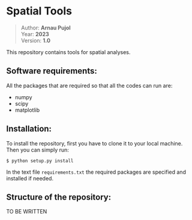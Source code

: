 # Spatial Tools

> Author: **Arnau Pujol**  
> Year: **2023**  
> Version: **1.0**  

This repository contains tools for spatial analyses.

Software requirements:
----------------------
All the packages that are required so that all the codes can run are:
- numpy
- scipy
- matplotlib

Installation:
----------------------
To install the repository, first you have to clone it to your local machine.
Then you can simply run:

```
$ python setup.py install
```

In the text file `requirements.txt` the required packages are specified and
installed if needed.

Structure of the repository:
----------------------------
TO BE WRITTEN
